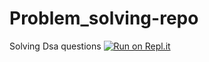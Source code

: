 # Problem_solving-repo
Solving Dsa questions
[![Run on Repl.it](https://repl.it/badge/github/Srb21038/Problem_solving-repo)](https://repl.it/github/Srb21038/Problem_solving-repo)
